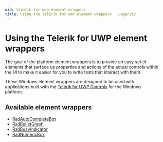```yaml
---
uid: telerik-for-uwp-element-wrappers
title: Using the Telerik for UWP element wrappers | Legerity
---
```


# Using the Telerik for UWP element wrappers

The goal of the platform element wrappers is to provide an easy set of elements that surface up properties and actions of the actual controls within the UI to make it easier for you to write tests that interact with them.

These Windows element wrappers are designed to be used with applications built with the [Telerik for UWP Controls](https://www.telerik.com/universal-windows-platform-ui) for the Windows platform.

## Available element wrappers

- [RadAutoCompleteBox](https://github.com/MADE-Apps/legerity/blob/main/src/Legerity.Telerik.Uwp/RadAutoCompleteBox.cs)
- [RadBulletGraph](https://github.com/MADE-Apps/legerity/blob/main/src/Legerity.Telerik.Uwp/RadBulletGraph.cs)
- [RadBusyIndicator](https://github.com/MADE-Apps/legerity/blob/main/src/Legerity.Telerik.Uwp/RadBusyIndicator.cs)
- [RadNumericBox](https://github.com/MADE-Apps/legerity/blob/main/src/Legerity.Telerik.Uwp/RadNumericBox.cs)
